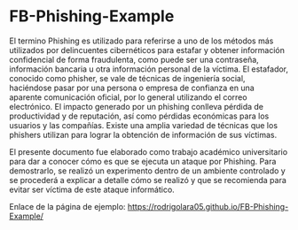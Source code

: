 # FB-Phishing-Example

El termino Phishing es utilizado para referirse a uno de los métodos más utilizados por delincuentes cibernéticos para estafar y obtener información confidencial de forma fraudulenta, como puede ser una contraseña, información bancaria u otra información personal de la víctima. El estafador, conocido como phisher, se vale de técnicas de ingeniería social, haciéndose pasar por una persona o empresa de confianza en una aparente comunicación oficial, por lo general utilizando el correo electrónico. El impacto generado por un phishing conlleva pérdida de productividad y de reputación, así como pérdidas económicas para los usuarios y las compañías. Existe una amplia variedad de técnicas que los phishers utilizan para lograr la obtención de información de sus víctimas. 

El presente documento fue elaborado como trabajo académico universitario para dar a conocer cómo es que se ejecuta un ataque por Phishing. Para demostrarlo, se realizó un experimento dentro de un ambiente controlado y se procederá a explicar a detalle cómo se realizó y que se recomienda para evitar ser víctima de este ataque informático. 

Enlace de la página de ejemplo: https://rodrigolara05.github.io/FB-Phishing-Example/ 
